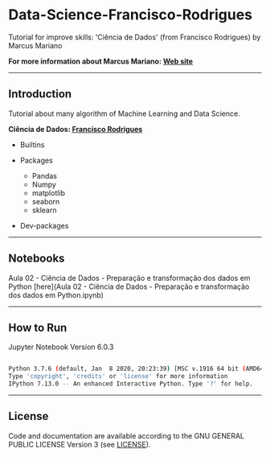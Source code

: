 # Data-Science-Francisco-Rodrigues

Tutorial for improve skills: 'Ciência de Dados' (from Francisco Rodrigues) by Marcus Mariano

**For more information about Marcus Mariano: [Web site](https://marcusmariano.github.io/mmariano/)**  


---

## Introduction

Tutorial about many algorithm of Machine Learning and Data Science.

**Ciência de Dados: [Francisco Rodrigues](https://www.youtube.com/playlist?list=PLSc7xcwCGNh1PJrPfLaH4MMjfDl48tmGM)**

- Builtins    

- Packages
    - Pandas
    - Numpy
    - matplotlib
    - seaborn
    - sklearn    

- Dev-packages

---

## Notebooks

Aula 02 - Ciência de Dados - Preparação e transformação dos dados em Python [here](Aula 02 - Ciência de Dados - Preparação e transformação dos dados em Python.ipynb)

---

## How to Run

Jupyter Notebook Version 6.0.3

```sh

Python 3.7.6 (default, Jan  8 2020, 20:23:39) [MSC v.1916 64 bit (AMD64)]
Type 'copyright', 'credits' or 'license' for more information
IPython 7.13.0 -- An enhanced Interactive Python. Type '?' for help.

```

---

## License

Code and documentation are available according to the GNU GENERAL PUBLIC LICENSE Version 3 (see [LICENSE](https://www.gnu.org/licenses/gpl.html)).

